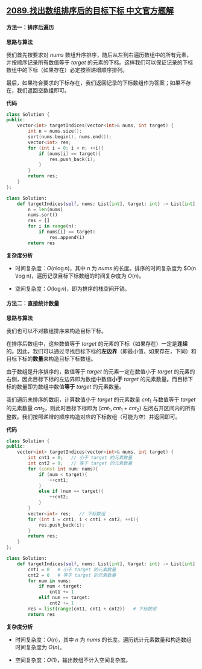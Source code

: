 ## [2089.找出数组排序后的目标下标 中文官方题解](https://leetcode.cn/problems/find-target-indices-after-sorting-array/solutions/100000/zhao-chu-shu-zu-pai-xu-hou-de-mu-biao-xi-2o22)
#### 方法一：排序后遍历

**思路与算法**

我们首先按要求对 $\textit{nums}$ 数组升序排序，随后从左到右遍历数组中的所有元素，并按顺序记录所有数值等于 $\textit{target}$ 的元素的下标。这样我们可以保证记录的下标数组中的下标（如果存在）必定按照递增顺序排列。

最后，如果符合要求的下标存在，我们返回记录的下标数组作为答案；如果不存在，我们返回空数组即可。

**代码**

```C++ [sol1-C++]
class Solution {
public:
    vector<int> targetIndices(vector<int>& nums, int target) {
        int n = nums.size();
        sort(nums.begin(), nums.end());
        vector<int> res;
        for (int i = 0; i < n; ++i){
            if (nums[i] == target){
                res.push_back(i);
            }
        }
        return res;
    }
};
```


```Python [sol1-Python3]
class Solution:
    def targetIndices(self, nums: List[int], target: int) -> List[int]:
        n = len(nums)
        nums.sort()
        res = []
        for i in range(n):
            if nums[i] == target:
                res.append(i)
        return res
```


**复杂度分析**

- 时间复杂度：$O(n \log n)$，其中 $n$ 为 $\textit{nums}$ 的长度。排序的时间复杂度为 $O(n \log n)，遍历记录目标下标数组的时间复杂度为 $O(n)$。

- 空间复杂度：$O(\log n)$，即为排序的栈空间开销。


#### 方法二：直接统计数量

**思路与算法**

我们也可以不对数组排序来构造目标下标。

在排序后数组中，这些数值等于 $\textit{target}$ 的元素的下标（如果存在）一定是**连续**的。因此，我们可以通过寻找目标下标的**左边界**（即最小值，如果存在，下同）和目标下标的**数量**来构造目标下标数组。

由于数组是升序排序的，数值等于 $\textit{target}$ 的元素一定在数值小于 $\textit{target}$ 的元素的右侧，因此目标下标的左边界即为数组中数值**小于** $\textit{target}$ 的元素数量。而目标下标的数量即为数组中数值**等于** $\textit{target}$ 的元素数量。

我们遍历未排序的数组，计算数值小于 $\textit{target}$ 的元素数量 $\textit{cnt}_1$ 与数值等于 $\textit{target}$ 的元素数量 $\textit{cnt}_2$，则此时目标下标即为 $[\textit{cnt}_1, \textit{cnt}_1 + \textit{cnt}_2)$ 左闭右开区间内的所有整数。我们按照递增的顺序构造对应的下标数组（可能为空）并返回即可。

**代码**

```C++ [sol1-C++]
class Solution {
public:
    vector<int> targetIndices(vector<int>& nums, int target) {
        int cnt1 = 0;   // 小于 target 的元素数量
        int cnt2 = 0;   // 等于 target 的元素数量
        for (const int num: nums){
            if (num < target){
                ++cnt1;
            }
            else if (num == target){
                ++cnt2;
            }
        }
        vector<int> res;   // 下标数组
        for (int i = cnt1; i < cnt1 + cnt2; ++i){
            res.push_back(i);
        }
        return res;
    }
};
```


```Python [sol1-Python3]
class Solution:
    def targetIndices(self, nums: List[int], target: int) -> List[int]:
        cnt1 = 0   # 小于 target 的元素数量
        cnt2 = 0   # 等于 target 的元素数量
        for num in nums:
            if num < target:
                cnt1 += 1
            elif num == target:
                cnt2 += 1
        res = list(range(cnt1, cnt1 + cnt2))   # 下标数组
        return res
```


**复杂度分析**

- 时间复杂度：$O(n)$，其中 $n$ 为 $\textit{nums}$ 的长度。遍历统计元素数量和构造数组时间复杂度为 $O(n)$。

- 空间复杂度：$O(1)$，输出数组不计入空间复杂度。